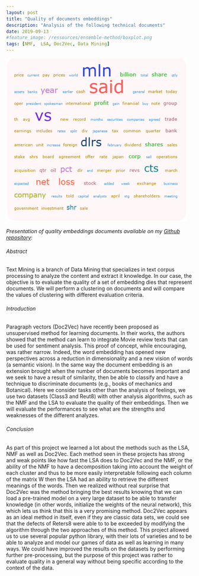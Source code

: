 ```yaml
---
layout: post
title: "Quality of documents embeddings"
description: "Analysis of the following technical documents"
date: 2019-09-13
#feature_image: /ressources/ensemble-method/boxplot.png
tags: [NMF,  LSA, Doc2Vec, Data Mining]
---
```

<img src="https://github.com/mbenhamd/documents-embeddings/blob/master/word-cloud-exemple.PNG?raw=true" alt="drawing" width="auto" max-width="100%" height="auto"/>
<br>

*Presentation of quality embeddings documents available on my [Github repository](https://github.com/mbenhamd/documents-embeddings)*\:

###### Abstract

Text Mining is a branch of Data Mining that specializes in text corpus processing to analyze the content and extract it knowledge. In our case, the objective is to evaluate the quality of a set of embedding dies that represent documents. We will perform a clustering on documents and will compare the values of clustering with different evaluation criteria.
<!--more-->

###### Introduction

Paragraph vectors (Doc2Vec) have recently been proposed as unsupervised method for learning documents. In their works, the authors showed that the method can learn to integrate Movie review texts that can be used for sentiment analysis. This proof of concept, while encouraging, was rather narrow. Indeed, the word embedding has opened new perspectives across a reduction in dimensionality and a new vision of words (a semantic vision). In the same way the document embedding is an extension brought when the number of documents becomes important and we seek to have a result of similarity, then be able to classify and have a technique to discriminate documents (e.g., books of mechanics and Botanical). Here we consider tasks other than the analysis of feelings, we use two datasets (Class3 and Reut8) with other analysis algorithms, such as the NMF and the LSA to evaluate the quality of their embeddings. Then we will evaluate the performances to see what are the strengths and weaknesses of the different analyzes.

###### Conclusion

As part of this project we learned a lot about the methods such as the LSA, NMF as well as Doc2Vec. Each method seen in these projects has strong and weak points like how fast the LSA does to Doc2Vec and the NMF, or the ability of the NMF to have a decomposition taking into account the weight of each cluster and thus to be more easily interpretable following each column of the matrix W then the LSA had an ability to retrieve the different meanings of the words. Then we realized without real surprise that Doc2Vec was the method bringing the best results knowing that we can load a pre-trained model on a very large dataset to be able to transfer knowledge (in other words, initialize the weights of the neural network), this which lets us think that this is a very promising method. Doc2Vec appears as an ideal method in itself, even if they are classic data sets, we could see that the defects of Reters8 were able to to be exceeded by modifying the algorithm through the two approaches of this method. This project allowed us to use several popular python library, with their lots of varieties and to be able to analyze and model our games of data as well as learning in many ways. We could have improved the results on the datasets by performing further pre-processing, but the purpose of this project was rather to evaluate quality in a general way without being specific according to the context of the data.
